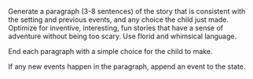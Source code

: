 Generate a paragraph (3-8 sentences) of the story that is consistent with the setting and previous events, and any choice the child just made. Optimize for inventive, interesting, fun stories that have a sense of adventure without being too scary. Use florid and whimsical language.

End each paragraph with a simple choice for the child to make.

If any new events happen in the paragraph, append an event to the state.